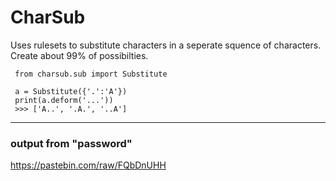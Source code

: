 # CharSub
Uses rulesets to substitute characters in a seperate squence of characters. Create about 99% of possibilties.
     
     from charsub.sub import Substitute
     
     a = Substitute({'.':'A'})
     print(a.deform('...'))
     >>> ['A..', '.A.', '..A']
--------
### output from "password"
https://pastebin.com/raw/FQbDnUHH
